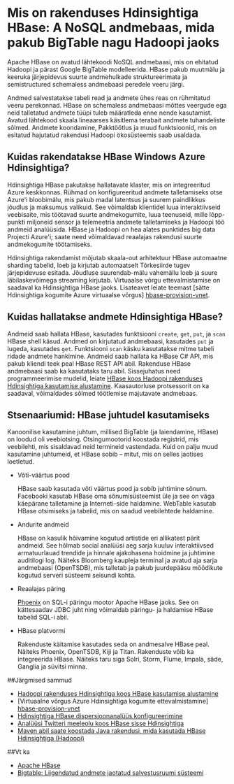 <properties
    pageTitle="Mis on rakenduses Hdinsightiga HBase? | Microsoft Azure'i"
    description="Sissejuhatus Apache HBase sisse Hdinsightiga NoSQL andmebaasi luua Hadoopi. Lisateavet kasutamise juhtudel ja võrrelda teiste Hadoopi kogumite HBase."
    keywords="bigtable nosql, mis on hbase"
    services="hdinsight"
    documentationCenter=""
    tags="azure-portal"
    authors="mumian" 
    manager="jhubbard"
    editor="cgronlun"/>

<tags
    ms.service="hdinsight"
    ms.workload="big-data"
    ms.tgt_pltfrm="na"
    ms.devlang="na"
    ms.topic="get-started-article"
    ms.date="09/14/2016"
    ms.author="jgao"/>



# <a name="what-is-hbase-in-hdinsight-a-nosql-database-that-provides-bigtable-like-capabilities-for-hadoop"></a>Mis on rakenduses Hdinsightiga HBase: A NoSQL andmebaas, mida pakub BigTable nagu Hadoopi jaoks

Apache HBase on avatud lähtekoodi NoSQL andmebaasi, mis on ehitatud Hadoopi ja pärast Google BigTable modelleerida. HBase pakub muutmälu ja keeruka järjepidevus suurte andmehulkade struktureerimata ja semistructured schemaless andmebaasi peredele veeru järgi.

Andmed salvestatakse tabeli read ja andmete ühes reas on rühmitatud veeru perekonnad. HBase on schemaless andmebaasi mõttes veergude ega neid talletatud andmete tüüpi tuleb määratleda enne nende kasutamist. Avatud lähtekood skaala lineaarses käsitlema terabait andmete tuhandeliste sõlmed. Andmete koondamine, Pakktöötlus ja muud funktsioonid, mis on esitatud hajutatud rakendusi Hadoopi ökosüsteemis saab usaldada.

## <a name="how-is-hbase-implemented-in-azure-hdinsight"></a>Kuidas rakendatakse HBase Windows Azure Hdinsightiga?

Hdinsightiga HBase pakutakse hallatavate klaster, mis on integreeritud Azure keskkonnas. Rühmad on konfigureeritud andmete talletamiseks otse Azure'i bloobimälu, mis pakub madal latentsus ja suurem paindlikkus jõudlus ja maksumus valikuid. See võimaldab klientidel luua interaktiivseid veebisaite, mis töötavad suurte andmekogumite, luua teenuseid, mille lõpp-punkti miljoneid sensor ja telemeetria andmete talletamiseks ja Hadoopi töö andmeid analüüsida. HBase ja Hadoopi on hea alates punktides big data Projecti Azure'i; saate need võimaldavad reaalajas rakendusi suurte andmekogumite töötamiseks.

Hdinsightiga rakendamist mõjutab skaala-out arhitektuur HBase automaatne sharding tabelid, loeb ja kirjutab automaatselt Tõrkesiirde tugev järjepidevuse esitada. Jõudluse suurendab-mälu vahemällu loeb ja suure läbilaskevõimega streaming kirjutab. Virtuaalse võrgu ettevalmistamise on saadaval ka Hdinsightiga HBase jaoks. Lisateavet leiate teemast [sätte Hdinsightiga kogumite Azure virtuaalse võrgus] [hbase-provision-vnet].

## <a name="how-is-data-managed-in-hdinsight-hbase"></a>Kuidas hallatakse andmete Hdinsightiga HBase?

Andmeid saab hallata HBase, kasutades funktsiooni `create`, `get`, `put`, ja `scan` HBase shell käsud. Andmed on kirjutatud andmebaasi, kasutades `put` ja lugeda, kasutades `get`. Funktsiooni `scan` käsku kasutatakse mitme tabeli ridade andmete hankimine. Andmeid saab hallata ka HBase C# API, mis pakub kliendi teek peal HBase REST API abil. Rakenduse HBase andmebaasi saab ka kasutataks taru abil. Sissejuhatus need programmeerimise mudelid, leiate [HBase koos Hadoopi rakenduses Hdinsightiga kasutamise alustamine][hbase-get-started]. Kaasautorluse protsessorit on ka saadaval, võimaldades sõlmed töötlemise majutavate andmebaas.


## <a name="scenarios-use-cases-for-hbase"></a>Stsenaariumid: HBase juhtudel kasutamiseks
Kanoonilise kasutamine juhtum, millised BigTable (ja laiendamine, HBase) on loodud oli veebiotsing. Otsingumootorid koostada registrid, mis veebilehti, mis sisaldavad neid termineid vastendada. Kuid on palju muud kasutamine juhtumeid, et HBase sobib – mitut, mis on selles jaotises loetletud.

- Võti-väärtus pood

    HBase saab kasutada võti väärtus pood ja sobib juhtimine sõnum. Facebooki kasutab HBase oma sõnumisüsteemist üle ja see on väga käepärane talletamine ja Interneti-side haldamine. WebTable kasutab HBase otsimiseks ja tabelid, mis on saadud veebilehtede haldamine.

- Andurite andmeid

    HBase on kasulik hõivamine kogutud artistide eri allikatest pärit andmeid. See hõlmab social analüüsi aeg sarja kuuluv interaktiivsed armatuurlauad trendide ja hinnale ajakohasena hoidmine ja juhtimine auditilogi log. Näiteks Bloomberg kaupleja terminal ja avatud aja sarja andmebaasi (OpenTSDB), mis talletab ja pakub juurdepääsu mõõdikute kogutud serveri süsteemi seisundi kohta.

- Reaalajas päring

    [Phoenix](http://phoenix.apache.org/) on SQL-i päringu mootor Apache HBase jaoks. See on kättesaadav JDBC juht ning võimaldab päringu- ja haldamise HBase tabelid SQL-i abil.

- HBase platvormi

    Rakenduste käitamise kasutades seda on andmesalve HBase peal. Näiteks Phoenix, OpenTSDB, Kiji ja Titan. Rakenduste võib ka integreerida HBase. Näiteks taru siga Solri, Storm, Flume, Impala, säde, Ganglia ja süvitsi minna.


##<a name="next-steps"></a>Järgmised sammud

- [Hadoopi rakenduses Hdinsightiga koos HBase kasutamise alustamine][hbase-get-started]
- [Virtuaalne võrgus Azure Hdinsightiga kogumite ettevalmistamine] [hbase-provision-vnet]
- [Hdinsightiga HBase dispersioonanalüüs konfigureerimine](hdinsight-hbase-geo-replication.md)
- [Analüüsi Twitteri meeleolu koos HBase sisse Hdinsightiga][hbase-twitter-sentiment]
- [Maven abil saate koostada Java rakendusi, mida kasutada HBase Hdinsightiga (Hadoopi)][hbase-build-java-maven]

##<a name="see-also"></a>Vt ka

- [Apache HBase](https://hbase.apache.org/)
- [Bigtable: Liigendatud andmete jaotatud salvestusruumi süsteemi](http://research.google.com/archive/bigtable.html)




[hbase-provision-vnet]: hdinsight-hbase-provision-vnet.md

[hbase-twitter-sentiment]: hdinsight-hbase-analyze-twitter-sentiment.md

[hbase-build-java-maven]: hdinsight-hbase-build-java-maven.md

[hdinsight-use-hive]: hdinsight-use-hive.md

[hdinsight-storage]: ../hdinsight-hadoop-use-blob-storage.md

[hbase-get-started]: http://azure.microsoft.com/documentation/articles/hdinsight-hbase-get-started/

[azure-purchase-options]: http://azure.microsoft.com/pricing/purchase-options/
[azure-member-offers]: http://azure.microsoft.com/pricing/member-offers/
[azure-free-trial]: http://azure.microsoft.com/pricing/free-trial/
[azure-management-portal]: https://portal.azure.com/
[azure-create-storageaccount]: ../storage-create-storage-account.md

[apache-hadoop]: http://hadoop.apache.org/
